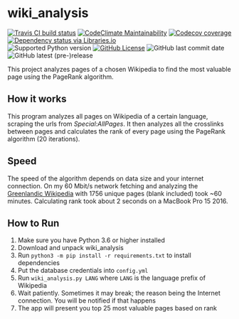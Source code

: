 # wiki_analysis

[![Travis CI build status](https://img.shields.io/travis/NickKaramoff/wiki_analysis.svg)](https://travis-ci.org/NickKaramoff/wiki_analysis)
[![CodeClimate Maintainability](https://img.shields.io/codeclimate/maintainability/NickKaramoff/wiki_analysis.svg)](https://codeclimate.com/github/NickKaramoff/wiki_analysis)
[![Codecov coverage](https://img.shields.io/codecov/c/github/NickKaramoff/wiki_analysis.svg)](https://codecov.io/gh/NickKaramoff/wiki_analysis)
[![Dependency status via Libraries.io](https://img.shields.io/librariesio/github/NickKaramoff/wiki_analysis.svg)](https://libraries.io/github/NickKaramoff/wiki_analysis)  
![Supported Python version](https://img.shields.io/badge/python-3.6%20|%203.7-blue.svg)
[![GitHub License](https://img.shields.io/github/license/NickKaramoff/wiki_analysis.svg)](LICENSE)
![GitHub last commit date](https://img.shields.io/github/last-commit/NickKaramoff/wiki_analysis.svg)
![GitHub latest (pre-)release](https://img.shields.io/github/release-pre/NickKaramoff/wiki_analysis.svg)

This project analyzes pages of a chosen Wikipedia to find the most valuable page
using the PageRank algorithm.

## How it works

This program analyzes all pages on Wikipedia of a certain language, scraping the
urls from _Special:AllPages_. It then analyzes all the crosslinks between pages
and calculates the rank of every page using the PageRank algorithm (20
iterations).

## Speed

The speed of the algorithm depends on data size and your internet connection.
On my 60 Mbit/s network fetching and analyzing the
[Greenlandic Wikipedia](https://kl.wikipedia.org) with 1756 unique pages (blank
included) took ~60 minutes. Calculating rank took about 2 seconds on a MacBook
Pro 15 2016.

## How to Run

1. Make sure you have Python 3.6 or higher installed
2. Download and unpack wiki_analysis
3. Run `python3 -m pip install -r requirements.txt` to install dependencies
4. Put the database credentials into `config.yml`
5. Run `wiki_analysis.py LANG` where `LANG` is the language prefix of Wikipedia
6. Wait patiently. Sometimes it may break; the reason being the Internet
   connection. You will be notified if that happens
7. The app will present you top 25 most valuable pages based on rank
